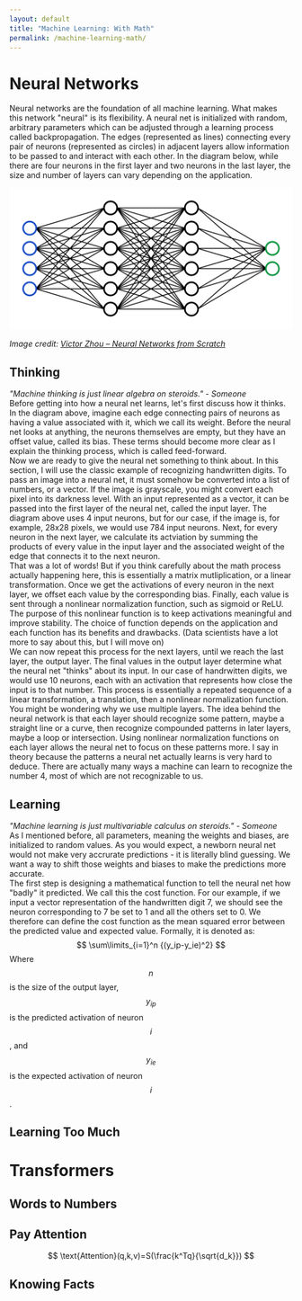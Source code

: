 ```yaml
---
layout: default
title: "Machine Learning: With Math"
permalink: /machine-learning-math/
---
```

# Neural Networks
Neural networks are the foundation of all machine learning. What makes this network "neural" is its flexibility. A neural net is initialized with random, arbitrary parameters which can be adjusted through a learning process called backpropagation. The edges (represented as lines) connecting every pair of neurons (represented as circles) in adjacent layers allow information to be passed to and interact with each other. In the diagram below, while there are four neurons in the first layer and two neurons in the last layer, the size and number of layers can vary depending on the application.

![Neural Network Diagram](/assets/images/neural_network.png)

*Image credit: [Victor Zhou – Neural Networks from Scratch](https://victorzhou.com/series/neural-networks-from-scratch/)*

## Thinking
*"Machine thinking is just linear algebra on steroids." - Someone*  
Before getting into how a neural net learns, let's first discuss how it thinks. In the diagram above, imagine each edge connecting pairs of neurons as having a value associated with it, which we call its weight. Before the neural net looks at anything, the neurons themselves are empty, but they have an offset value, called its bias. These terms should become more clear as I explain the thinking process, which is called feed-forward.  
Now we are ready to give the neural net something to think about. In this section, I will use the classic example of recognizing handwritten digits. To pass an image into a neural net, it must somehow be converted into a list of numbers, or a vector. If the image is grayscale, you might convert each pixel into its darkness level. With an input represented as a vector, it can be passed into the first layer of the neural net, called the input layer. The diagram above uses 4 input neurons, but for our case, if the image is, for example, 28x28 pixels, we would use 784 input neurons. Next, for every neuron in the next layer, we calculate its actviation by summing the products of every value in the input layer and the associated weight of the edge that connects it to the next neuron.  
That was a lot of words! But if you think carefully about the math process actually happening here, this is essentially a matrix mutliplication, or a linear transformation. Once we get the activations of every neuron in the next layer, we offset each value by the corresponding bias. Finally, each value is sent through a nonlinear normalization function, such as sigmoid or ReLU. The purpose of this nonlinear function is to keep activations meaningful and improve stability. The choice of function depends on the application and each function has its benefits and drawbacks. (Data scientists have a lot more to say about this, but I will move on)  
We can now repeat this process for the next layers, until we reach the last layer, the output layer. The final values in the output layer determine what the neural net "thinks" about its input. In our case of handrwitten digits, we would use 10 neurons, each with an activation that represents how close the input is to that number. This process is essentially a repeated sequence of a linear transformation, a translation, then a nonlinear normalization function.
You might be wondering why we use multiple layers. The idea behind the neural network is that each layer should recognize some pattern, maybe a straight line or a curve, then recognize compounded patterns in later layers, maybe a loop or intersection. Using nonlinear normalization functions on each layer allows the neural net to focus on these patterns more. I say in theory because the patterns a neural net actually learns is very hard to deduce. There are actually many ways a machine can learn to recognize the number 4, most of which are not recognizable to us.
## Learning
*"Machine learning is just multivariable calculus on steroids." - Someone*  
As I mentioned before, all parameters, meaning the weights and biases, are initialized to random values. As you would expect, a newborn neural net would not make very accrurate predictions - it is literally blind guessing. We want a way to shift those weights and biases to make the predictions more accurate.  
The first step is designing a mathematical function to tell the neural net how "badly" it predicted. We call this the cost function. For our example, if we input a vector representation of the handwritten digit 7, we should see the neuron corresponding to 7 be set to 1 and all the others set to 0. We therefore can define the cost function as the mean squared error between the predicted value and expected value. Formally, it is denoted as:
$$
\sum\limits_{i=1}^n {(y_ip-y_ie)^2}
$$
Where $$n$$ is the size of the output layer, $$y_{ip}$$ is the predicted activation of neuron $$i$$, and $$y_{ie}$$ is the expected activation of neuron $$i$$.
## Learning Too Much
# Transformers
## Words to Numbers
## Pay Attention
$$
\text{Attention}(q,k,v)=S(\frac{k^Tq}{\sqrt{d_k}})
$$
## Knowing Facts